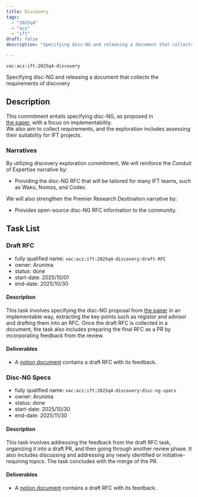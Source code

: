 ```yaml
---
title: Discovery
tags:
  - "2025q4"
  - "acz"
  - "ift"
draft: false
description: "Specifying disc-NG and releasing a document that collects the requirements of discovery"

---
```

 
`vac:acz:ift:2025q4-discovery`

Specifying disc-NG and releasing a document that collects the requirements of discovery
## Description
This commitment entails specifying disc-NG, as proposed in  
[the paper](https://sonnino.com/papers/disc-ng.pdf), with a focus on implementability.  
We also aim to collect requirements, and the exploration includes assessing their suitability for IFT projects.

### Narratives

By utilizing discovery exploration commitment, 
We will reinforce the Conduit of Expertise narrative by:
* Providing the disc-NG RFC that will be tailored for many IFT teams, such as Waku, Nomos, and Codex. 

We will also strengthen the Premier Research Destination narrative by:
* Provides open-source disc-NG RFC information to the community.

## Task List

### Draft RFC

* fully qualified name: `vac:acz:ift:2025q4-discovery:draft-RFC`
* owner: Arunima
* status: done
* start-date: 2025/10/01
* end-date: 2025/10/30

#### Description

This task involves specifying the disc-NG proposal from [the paper](https://sonnino.com/papers/disc-ng.pdf)
in an implementable way, extracting the key points such as registor and advisor and drafting them into an RFC. 
Once the draft RFC is collected in a document, the task also includes preparing the final RFC as a PR 
by incorporating feedback from the review.

#### Deliverables

* A [notion document](https://www.notion.so/Improving-EGN-Discovery-protocol-DRAFT-2638f96fb65c8082a4dfe9f2aefaf8bc) contains a draft RFC with its feedback.

### Disc-NG Specs

* fully qualified name: `vac:acz:ift:2025q4-discovery:disc-ng-specs`
* owner: Arunima
* status: done
* start-date: 2025/10/30
* end-date: 2025/11/30

#### Description

This task involves addressing the feedback from the draft RFC task, 
organizing it into a draft PR, and then going through another review phase. 
It also includes discussing and addressing any newly identified or initiative-requiring topics. 
The task concludes with the merge of the PR.


#### Deliverables

* A [notion document](https://www.notion.so/Disc-ng-RFC-DRAFT-2708f96fb65c80c7836cdd9fffde4423) contains a draft RFC with its feedback. 